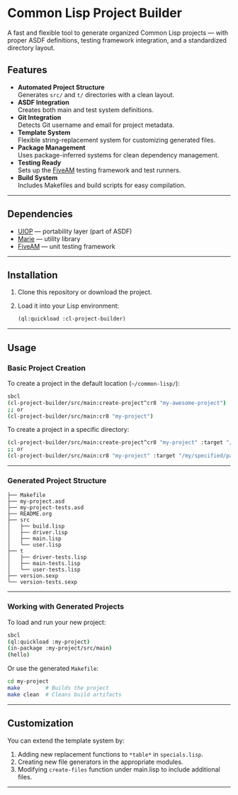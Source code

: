 # Common Lisp Project Builder
A fast and flexible tool to generate organized Common Lisp projects — with proper ASDF definitions, testing framework integration, and a standardized directory layout.

## Features
- **Automated Project Structure**  
  Generates `src/` and `t/` directories with a clean layout.
- **ASDF Integration**  
  Creates both main and test system definitions.
- **Git Integration**  
  Detects Git username and email for project metadata.
- **Template System**  
  Flexible string-replacement system for customizing generated files.
- **Package Management**  
  Uses package-inferred systems for clean dependency management.
- **Testing Ready**  
  Sets up the [FiveAM](https://github.com/lispci/fiveam) testing framework and test runners.
- **Build System**  
  Includes Makefiles and build scripts for easy compilation.
---

## Dependencies

- [UIOP](https://quickref.common-lisp.net/uiop.html) — portability layer (part of ASDF)  
- [Marie](https://github.com/krei-systems/marie/tree/main) — utility library  
- [FiveAM](https://github.com/lispci/fiveam) — unit testing framework  
---

## Installation

1. Clone this repository or download the project.
2. Load it into your Lisp environment:

    ```lisp
    (ql:quickload :cl-project-builder)
    ```

---

## Usage

### Basic Project Creation

To create a project in the default location (`~/common-lisp/`):

```bash
sbcl
(cl-project-builder/src/main:create-project^cr8 "my-awesome-project")
;; or
(cl-project-builder/src/main:cr8 "my-project")
```

To create a project in a specific directory:

```bash
(cl-project-builder/src/main:create-project^cr8 "my-project" :target "/my/specified/path")
;; or
(cl-project-builder/src/main:cr8 "my-project" :target "/my/specified/path")
```
---

### Generated Project Structure

```plaintext
├── Makefile
├── my-project.asd
├── my-project-tests.asd
├── README.org
├── src
│   ├── build.lisp
│   ├── driver.lisp
│   ├── main.lisp
│   └── user.lisp
├── t
│   ├── driver-tests.lisp
│   ├── main-tests.lisp
│   └── user-tests.lisp
├── version.sexp
└── version-tests.sexp
```
---

### Working with Generated Projects

To load and run your new project:

```bash
sbcl
(ql:quickload :my-project)
(in-package :my-project/src/main)
(hello)
```

Or use the generated `Makefile`:

```bash
cd my-project
make        # Builds the project
make clean  # Cleans build artifacts
```
---

## Customization

You can extend the template system by:

1. Adding new replacement functions to `*table*` in `specials.lisp`.
2. Creating new file generators in the appropriate modules.
3. Modifying `create-files` function under main.lisp to include additional files.
---

